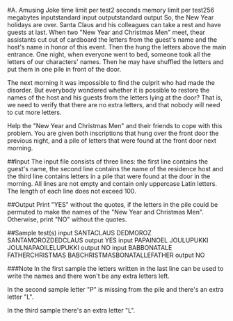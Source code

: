 #A. Amusing Joke
time limit per test2 seconds
memory limit per test256 megabytes
inputstandard input
outputstandard output
So, the New Year holidays are over. Santa Claus and his colleagues can take a rest and have guests at last. When two "New Year and Christmas Men" meet, thear assistants cut out of cardboard the letters from the guest's name and the host's name in honor of this event. Then the hung the letters above the main entrance. One night, when everyone went to bed, someone took all the letters of our characters' names. Then he may have shuffled the letters and put them in one pile in front of the door.

The next morning it was impossible to find the culprit who had made the disorder. But everybody wondered whether it is possible to restore the names of the host and his guests from the letters lying at the door? That is, we need to verify that there are no extra letters, and that nobody will need to cut more letters.

Help the "New Year and Christmas Men" and their friends to cope with this problem. You are given both inscriptions that hung over the front door the previous night, and a pile of letters that were found at the front door next morning.

##Input
The input file consists of three lines: the first line contains the guest's name, the second line contains the name of the residence host and the third line contains letters in a pile that were found at the door in the morning. All lines are not empty and contain only uppercase Latin letters. The length of each line does not exceed 100.

##Output
Print "YES" without the quotes, if the letters in the pile could be permuted to make the names of the "New Year and Christmas Men". Otherwise, print "NO" without the quotes.

##Sample test(s)
input
SANTACLAUS
DEDMOROZ
SANTAMOROZDEDCLAUS
output
YES
input
PAPAINOEL
JOULUPUKKI
JOULNAPAOILELUPUKKI
output
NO
input
BABBONATALE
FATHERCHRISTMAS
BABCHRISTMASBONATALLEFATHER
output
NO

###Note
In the first sample the letters written in the last line can be used to write the names and there won't be any extra letters left.

In the second sample letter "P" is missing from the pile and there's an extra letter "L".

In the third sample there's an extra letter "L".